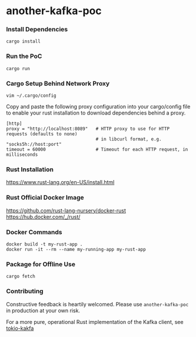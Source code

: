 # another-kafka-poc

### Install Dependencies
`cargo install`

### Run the PoC
`cargo run`

### Cargo Setup Behind Network Proxy
`vim ~/.cargo/config`
</br>

Copy and paste the following proxy configuration into your cargo/config file to enable your rust installation to download dependencies behind a proxy.

```
[http]
proxy = "http://localhost:8089"   # HTTP proxy to use for HTTP requests (defaults to none)
                                  # in libcurl format, e.g. "socks5h://host:port"
timeout = 60000                   # Timeout for each HTTP request, in milliseconds
```

### Rust Installation
https://www.rust-lang.org/en-US/install.html

### Rust Official Docker Image
https://github.com/rust-lang-nursery/docker-rust <br/>
https://hub.docker.com/_/rust/

### Docker Commands
```
docker build -t my-rust-app .
docker run -it --rm --name my-running-app my-rust-app
```

### Package for Offline Use
```
cargo fetch
```

### Contributing

Constructive feedback is heartily welcomed. Please use `another-kafka-poc` in production at your own risk. 

For a more pure, operational Rust implementation of the Kafka client, see [tokio-kakfa](https://github.com/flier/tokio-kafka)